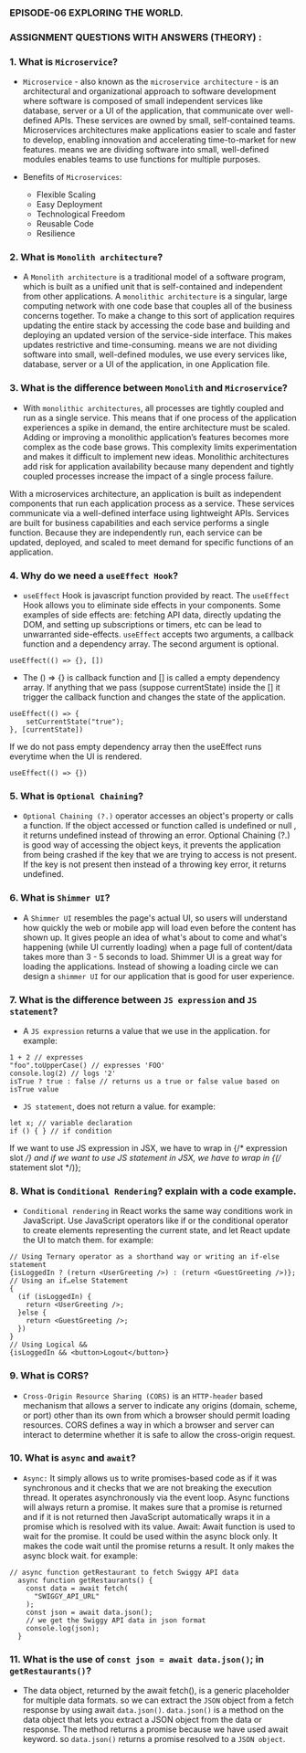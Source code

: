 ### EPISODE-06 EXPLORING THE WORLD.

### ASSIGNMENT QUESTIONS WITH ANSWERS (THEORY) :

### 1. What is `Microservice`?

- `Microservice` - also known as the `microservice architecture` - is an architectural and organizational approach to software development where software is composed of small independent services like database, server or a UI of the application, that communicate over well-defined APIs. These services are owned by small, self-contained teams. Microservices architectures make applications easier to scale and faster to develop, enabling innovation and accelerating time-to-market for new features. means we are dividing software into small, well-defined modules enables teams to use functions for multiple purposes.

- Benefits of `Microservices`:

   - Flexible Scaling
   - Easy Deployment
   - Technological Freedom
   - Reusable Code
   - Resilience

### 2. What is `Monolith architecture`?

- A `Monolith architecture` is a traditional model of a software program, which is built as a unified unit that is self-contained and independent from other applications. A `monolithic architecture` is a singular, large computing network with one code base that couples all of the business concerns together. To make a change to this sort of application requires updating the entire stack by accessing the code base and building and deploying an updated version of the service-side interface. This makes updates restrictive and time-consuming. means we are not dividing software into small, well-defined modules, we use every services like, database, server or a UI of the application, in one Application file.

### 3. What is the difference between `Monolith` and `Microservice`?

- With `monolithic architectures`, all processes are tightly coupled and run as a single service. This means that if one process of the application experiences a spike in demand, the entire architecture must be scaled. Adding or improving a monolithic application’s features becomes more complex as the code base grows. This complexity limits experimentation and makes it difficult to implement new ideas. Monolithic architectures add risk for application availability because many dependent and tightly coupled processes increase the impact of a single process failure.

With a microservices architecture, an application is built as independent components that run each application process as a service. These services communicate via a well-defined interface using lightweight APIs. Services are built for business capabilities and each service performs a single function. Because they are independently run, each service can be updated, deployed, and scaled to meet demand for specific functions of an application.

### 4. Why do we need a `useEffect Hook`?

- `useEffect` Hook is javascript function provided by react. The `useEffect` Hook allows you to eliminate side effects in your components. Some examples of side effects are: fetching API data, directly updating the DOM, and setting up subscriptions or timers, etc can be lead to unwarranted side-effects. `useEffect` accepts two arguments, a callback function and a dependency array. The second argument is optional.

```
useEffect(() => {}, [])
```

- The () => {} is callback function and [] is called a empty dependency array. If anything that we pass (suppose currentState) inside the [] it trigger the callback function and changes the state of the application.

```
useEffect(() => {
    setCurrentState("true");
}, [currentState])
```

If we do not pass empty dependency array then the useEffect runs everytime when the UI is rendered.

```
useEffect(() => {})
```

### 5. What is `Optional Chaining`?

- `Optional Chaining (?.)` operator accesses an object's property or calls a function. If the object accessed or function called is undefined or null , it returns undefined instead of throwing an error. Optional Chaining (?.) is good way of accessing the object keys, it prevents the application from being crashed if the key that we are trying to access is not present. If the key is not present then instead of a throwing key error, it returns undefined.


### 6. What is `Shimmer UI`?

- A `Shimmer UI` resembles the page's actual UI, so users will understand how quickly the web or mobile app will load even before the content has shown up. It gives people an idea of what's about to come and what's happening (while UI currently loading) when a page full of content/data takes more than 3 - 5 seconds to load. Shimmer UI is a great way for loading the applications. Instead of showing a loading circle we can design a `shimmer UI` for our application that is good for user experience.


### 7.  What is the difference between `JS expression` and `JS statement`?

- A `JS expression` returns a value that we use in the application. for example:

```
1 + 2 // expresses 
"foo".toUpperCase() // expresses 'FOO'
console.log(2) // logs '2'
isTrue ? true : false // returns us a true or false value based on isTrue value
```

- `JS statement`, does not return a value. for example:

```
let x; // variable declaration
if () { } // if condition
```

If we want to use JS expression in JSX, we have to wrap in {/* expression slot */} and if we want to use JS statement in JSX, we have to wrap in {(/* statement slot */)};

### 8. What is `Conditional Rendering`? explain with a code example.

- `Conditional rendering` in React works the same way conditions work in JavaScript. Use JavaScript operators like if or the conditional operator to create elements representing the current state, and let React update the UI to match them. for example:

```
// Using Ternary operator as a shorthand way or writing an if-else statement
{isLoggedIn ? (return <UserGreeting />) : (return <GuestGreeting />)};
// Using an if…else Statement
{
  (if (isLoggedIn) {
    return <UserGreeting />;
  }else {
    return <GuestGreeting />;
  })
}
// Using Logical &&
{isLoggedIn && <button>Logout</button>}
```

### 9. What is CORS?

- `Cross-Origin Resource Sharing (CORS)` is an `HTTP-header` based mechanism that allows a server to indicate any origins (domain, scheme, or port) other than its own from which a browser should permit loading resources. CORS defines a way in which a browser and server can interact to determine whether it is safe to allow the cross-origin request.

### 10. What is `async` and `await`?

- `Async:` It simply allows us to write promises-based code as if it was synchronous and it checks that we are not breaking the execution thread. It operates asynchronously via the event loop. Async functions will always return a promise. It makes sure that a promise is returned and if it is not returned then JavaScript automatically wraps it in a promise which is resolved with its value. Await: Await function is used to wait for the promise. It could be used within the async block only. It makes the code wait until the promise returns a result. It only makes the async block wait. for example:

```
// async function getRestaurant to fetch Swiggy API data
  async function getRestaurants() {
    const data = await fetch(
      "SWIGGY_API_URL"
    );
    const json = await data.json();
    // we get the Swiggy API data in json format
    console.log(json);
  }
```

### 11.  What is the use of `const json = await data.json()`; in `getRestaurants()`?

- The data object, returned by the await fetch(), is a generic placeholder for multiple data formats. so we can extract the `JSON` object from a fetch response by using await `data.json()`. `data.json()` is a method on the data object that lets you extract a JSON object from the data or response. The method returns a promise because we have used await keyword. so `data.json()` returns a promise resolved to a `JSON object`.







